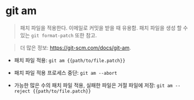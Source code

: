 # git am

> 패치 파일을 적용한다. 이메일로 커밋을 받을 때 유용함. 패치 파일을 생성 할 수 있는 `git format-patch` 또한 참고.

> 더 많은 정보: <https://git-scm.com/docs/git-am>.

- 패치 파일 적용:
  `git am {{path/to/file.patch}}`

- 패치 파일 적용 프로세스 중단:
  `git am --abort`

- 가능한 많은 수의 패치 파일 적용, 실패한 파일은 거절 파일에 저장:
  `git am --reject {{path/to/file.patch}}`
